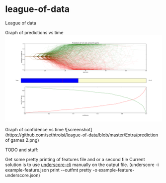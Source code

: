 # league-of-data
League of data

Graph of predictions vs time
![screenshot](https://github.com/sethtroisi/league-of-data/blob/master/Extra/figure_4.png)

Graph of confidence vs time
![screenshot](https://github.com/sethtroisi/league-of-data/blob/master/Extra/prediction of games 2.png)

TODO and stuff:

Get some pretty printing of features file and or a second file
Current solution is to use [underscore-cli](https://github.com/ddopson/underscore-cli) manually on the output file. (underscore -i example-feature.json print --outfmt pretty -o example-feature-underscore.json)
